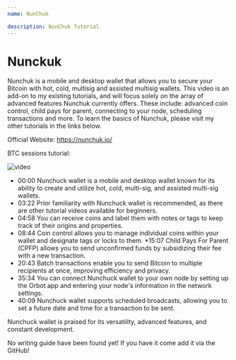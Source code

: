 ```yaml
---
name: NunChuk 

description: NunChuk Tutorial
---
```


# Nunckuk

Nunchuk is a mobile and desktop wallet that allows you to secure your Bitcoin with hot, cold, multisig and assisted multisig wallets. This video is an add-on to my existing tutorials, and will focus solely on the array of advanced features Nunchuk currently offers. These include: advanced coin control, child pays for parent, connecting to your node, scheduling transactions and more. To learn the basics of Nunchuk, please visit my other tutorials in the links below.

Official Website: https://nunchuk.io/

BTC sessions tutorial: 

![video](https://youtu.be/ugzdX0Q0Cgs?si=X-ZsK9Y_0-IHBCj4)

* 00:00 Nunchuck wallet is a mobile and desktop wallet known for its ability to create and utilize hot, cold, multi-sig, and assisted multi-sig wallets.
* 03:22 Prior familiarity with Nunchuck wallet is recommended, as there are other tutorial videos available for beginners.
* 04:58 You can receive coins and label them with notes or tags to keep track of their origins and properties.
* 08:44 Coin control allows you to manage individual coins within your wallet and designate tags or locks to them.
 *15:07 Child Pays For Parent (CPFP) allows you to send unconfirmed funds by subsidizing their fee with a new transaction.
* 20:43 Batch transactions enable you to send Bitcoin to multiple recipients at once, improving efficiency and privacy.
* 35:34 You can connect Nunchuck wallet to your own node by setting up the Orbot app and entering your node's information in the network settings.
* 40:09 Nunchuck wallet supports scheduled broadcasts, allowing you to set a future date and time for a transaction to be sent.

Nunchuck wallet is praised for its versatility, advanced features, and constant development.

No writing guide have been found yet! If you have it come add it via the GitHub! 